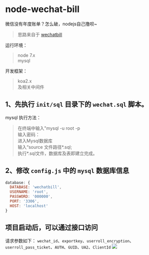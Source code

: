 # node-wechat-bill
微信没有年度账单？怎么破，nodejs自己撸呗~

> 思路来自于 [wechatbill](https://github.com/tombcato/wechatbill)

运行环境：

>node 7.x  
mysql  

开发框架：
>koa2.x  
及相关中间件


## 1、先执行 `init/sql` 目录下的 `wechat.sql` 脚本。  

mysql 执行方法：

>在终端中输入"mysql -u root -p   
输入密码：  
进入Mysql数据库  
输入“source 文件路径*.sql;  
执行*.sql文件，数据库及表即建立完成。

## 2、修改 `config.js` 中的 `mysql` 数据库信息

```js
database: {
  DATABASE: 'wechatbill',
  USERNAME: 'root',
  PASSWORD: '000000',
  PORT: '3306',
  HOST: 'localhost'
}
 ```
## 项目启动后，可以通过接口访问
请求参数如下：
`wechat_id`、`exportkey`、`userroll_encryption`、`userroll_pass_ticket`、`AUTH`、`GUID`、`UA2`、`ClientId`
![](https://cdn.dode.top//tmp/data.png)
